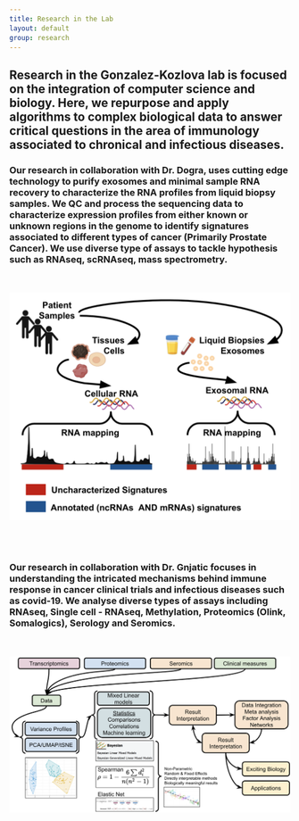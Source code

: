 ```yaml
---
title: Research in the Lab
layout: default
group: research
---
```


## Research in the Gonzalez-Kozlova lab is focused on the integration of computer science and biology. Here, we repurpose and apply algorithms to complex biological data to answer critical questions in the area of immunology associated to chronical and infectious diseases.

### Our research in collaboration with Dr. Dogra, uses cutting edge technology to purify exosomes and minimal sample RNA recovery to characterize the RNA profiles from liquid biopsy samples. We QC and process the sequencing data to characterize expression profiles from either known or unknown regions in the genome to identify signatures associated to different types of cancer (Primarily Prostate Cancer). We use diverse type of assays to tackle hypothesis such as RNAseq, scRNAseq, mass spectrometry.

<br><br>
<img class="img-responsive center-block" src="/static/img/research/Exosomes_analysis.png" alt="Exosome Transcriptomics">

<br><br>

### Our research in collaboration with Dr. Gnjatic focuses in understanding the intricated mechanisms behind immune response in cancer clinical trials and infectious diseases such as covid-19. We analyse diverse types of assays including RNAseq, Single cell - RNAseq, Methylation, Proteomics (Olink, Somalogics), Serology and Seromics.

<br><br>
<img class="img-responsive center-block" src="/static/img/research/Bioinformatic_analysis.png" alt="Bioinformatics pipeline">

<br><br>
